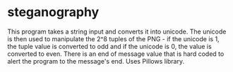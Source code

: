 # steganography
This program takes a string input and converts it into unicode. The unicode is then used to manipulate the 2^8 tuples of the PNG - if the unicode is 1, the tuple value is converted to odd and if the unicode is 0, the value is converted to even. There is an end of message value that is hard coded to alert the program to the message's end.
Uses Pillows library.
